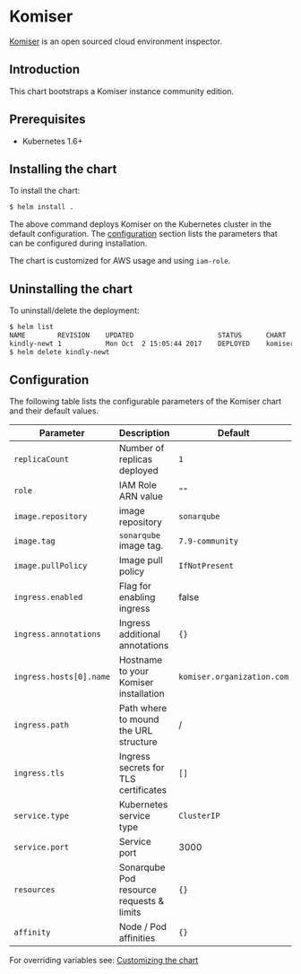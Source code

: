 # Komiser

[Komiser](https://komiser.io/) is an open sourced cloud environment inspector.

## Introduction

This chart bootstraps a Komiser instance community edition.

## Prerequisites

- Kubernetes 1.6+

## Installing the chart

To install the chart:

```bash
$ helm install .
```

The above command deploys Komiser on the Kubernetes cluster in the default configuration. The [configuration](#configuration) section lists the parameters that can be configured during installation.

The chart is customized for AWS usage and using `iam-role`.

## Uninstalling the chart

To uninstall/delete the deployment:

```bash
$ helm list
NAME       	REVISION	UPDATED                 	STATUS  	CHART          	NAMESPACE
kindly-newt	1       	Mon Oct  2 15:05:44 2017	DEPLOYED	komiser-0.1.0	  default
$ helm delete kindly-newt
```

## Configuration

The following table lists the configurable parameters of the Komiser chart and their default values.

| Parameter                                   | Description                               | Default                                    |
| ------------------------------------------  | ----------------------------------------  | -------------------------------------------|
| `replicaCount`                              | Number of replicas deployed               | `1`                                        |
| `role`                                      | IAM Role ARN value                        | `""`                                       |
| `image.repository`                          | image repository                          | `sonarqube`                                |
| `image.tag`                                 | `sonarqube` image tag.                    | `7.9-community`                            |
| `image.pullPolicy`                          | Image pull policy                         | `IfNotPresent`                             |
| `ingress.enabled`                           | Flag for enabling ingress                 | false                                      |
| `ingress.annotations`                       | Ingress additional annotations            | `{}`                                       |
| `ingress.hosts[0].name`                     | Hostname to your Komiser installation     | `komiser.organization.com`                 |
| `ingress.path`                              | Path where to mound the URL structure     | /                                          |
| `ingress.tls`                               | Ingress secrets for TLS certificates      | `[]`                                       |
| `service.type`                              | Kubernetes service type                   | `ClusterIP`                                |
| `service.port`                              | Service port                              | 3000                                       |
| `resources`                                 | Sonarqube Pod resource requests & limits  | `{}`                                       |
| `affinity`                                  | Node / Pod affinities                     | `{}`                                       |

For overriding variables see: [Customizing the chart](https://docs.helm.sh/using_helm/#customizing-the-chart-before-installing)
